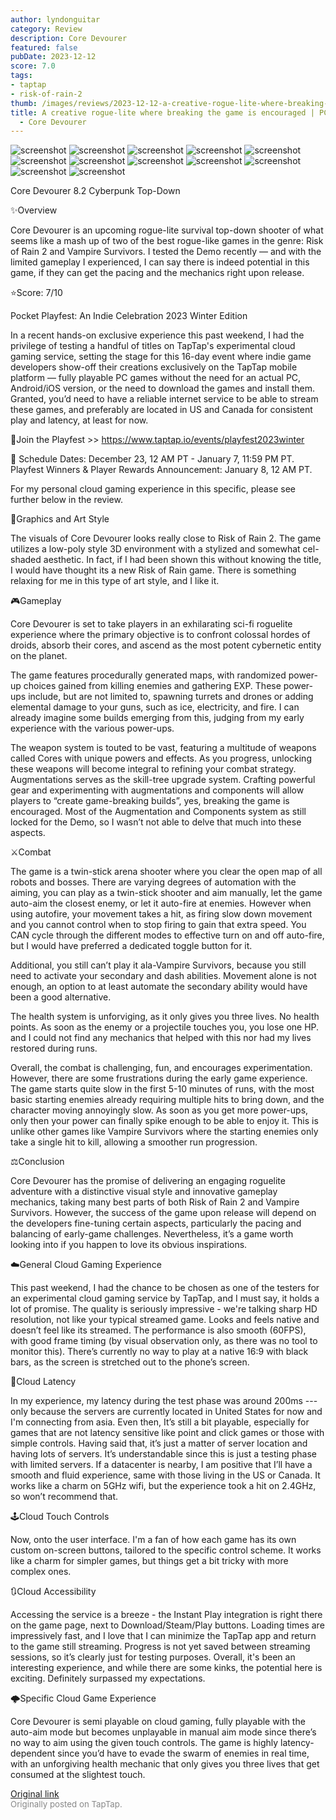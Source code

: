```yaml
---
author: lyndonguitar
category: Review
description: Core Devourer
featured: false
pubDate: 2023-12-12
score: 7.0
tags:
- taptap
- risk-of-rain-2
thumb: /images/reviews/2023-12-12-a-creative-rogue-lite-where-breaking-the-game-is-encouraged--pcmobile-cloud---core-devour-0.avif
title: A creative rogue-lite where breaking the game is encouraged | PC+Mobile (Cloud)
  - Core Devourer
---
```


<div class="gallery">
  <img src="/images/reviews/2023-12-12-a-creative-rogue-lite-where-breaking-the-game-is-encouraged--pcmobile-cloud---core-devour-0.avif" alt="screenshot" />
  <img src="/images/reviews/2023-12-12-a-creative-rogue-lite-where-breaking-the-game-is-encouraged--pcmobile-cloud---core-devour-1.avif" alt="screenshot" />
  <img src="/images/reviews/2023-12-12-a-creative-rogue-lite-where-breaking-the-game-is-encouraged--pcmobile-cloud---core-devour-2.avif" alt="screenshot" />
  <img src="/images/reviews/2023-12-12-a-creative-rogue-lite-where-breaking-the-game-is-encouraged--pcmobile-cloud---core-devour-3.avif" alt="screenshot" />
  <img src="/images/reviews/2023-12-12-a-creative-rogue-lite-where-breaking-the-game-is-encouraged--pcmobile-cloud---core-devour-4.avif" alt="screenshot" />
  <img src="/images/reviews/2023-12-12-a-creative-rogue-lite-where-breaking-the-game-is-encouraged--pcmobile-cloud---core-devour-5.avif" alt="screenshot" />
  <img src="/images/reviews/2023-12-12-a-creative-rogue-lite-where-breaking-the-game-is-encouraged--pcmobile-cloud---core-devour-6.avif" alt="screenshot" />
  <img src="/images/reviews/2023-12-12-a-creative-rogue-lite-where-breaking-the-game-is-encouraged--pcmobile-cloud---core-devour-7.avif" alt="screenshot" />
  <img src="/images/reviews/2023-12-12-a-creative-rogue-lite-where-breaking-the-game-is-encouraged--pcmobile-cloud---core-devour-8.avif" alt="screenshot" />
  <img src="/images/reviews/2023-12-12-a-creative-rogue-lite-where-breaking-the-game-is-encouraged--pcmobile-cloud---core-devour-9.avif" alt="screenshot" />
  <img src="/images/reviews/2023-12-12-a-creative-rogue-lite-where-breaking-the-game-is-encouraged--pcmobile-cloud---core-devour-10.avif" alt="screenshot" />
  <img src="/images/reviews/2023-12-12-a-creative-rogue-lite-where-breaking-the-game-is-encouraged--pcmobile-cloud---core-devour-11.avif" alt="screenshot" />
</div>

Core Devourer
8.2
Cyberpunk
Top-Down

✨Overview

Core Devourer is an upcoming rogue-lite survival top-down shooter of what seems like a mash up of two of the best rogue-like games in the genre: Risk of Rain 2 and Vampire Survivors. I tested the Demo recently — and with the limited gameplay I experienced, I can say there is indeed potential in this game, if they can get the pacing and the  mechanics right upon release.

⭐️Score: 7/10

Pocket Playfest: An Indie Celebration 2023 Winter Edition

In a recent hands-on exclusive experience this past weekend, I had the privilege of testing a handful of titles on TapTap's experimental cloud gaming service, setting the stage for this 16-day event where indie game developers show-off their creations exclusively on the TapTap mobile platform — fully playable PC games without the need for an actual PC, Android/iOS version, or the need to download the games and install them.  Granted, you’d need to have a reliable internet service to be able to stream these games, and preferably are located in US and Canada for consistent play and latency, at least for now.

🔗Join the Playfest >>
https://www.taptap.io/events/playfest2023winter

📅 Schedule
Dates: December 23, 12 AM PT - January 7, 11:59 PM PT.
Playfest Winners & Player Rewards Announcement: January 8, 12 AM PT.

For my personal cloud gaming experience in this specific, please see further below in the review.

🎨Graphics and Art Style

The visuals of Core Devourer looks really close to Risk of Rain 2. The game utilizes a low-poly style 3D environment with a stylized and somewhat cel-shaded aesthetic. In fact, if I had been shown this without knowing the title, I would have thought its a new Risk of Rain game. There is something relaxing for me in this type of art style, and I like it.

🎮Gameplay

Core Devourer is set to take players in an exhilarating sci-fi roguelite experience where the primary objective is to confront colossal hordes of droids, absorb their cores, and ascend as the most potent cybernetic entity on the planet.

The game features procedurally generated maps, with randomized power-up choices gained from killing enemies and gathering EXP. These power-ups include, but are not limited to, spawning turrets and drones or adding elemental damage to your guns, such as ice, electricity, and fire. I can already imagine some builds emerging from this, judging from my early experience with the various power-ups.

The weapon system is touted to be vast, featuring a multitude of weapons called Cores with unique powers and effects. As you progress, unlocking these weapons will become integral to refining your combat strategy. Augmentations serves as the skill-tree upgrade system. Crafting powerful gear and experimenting with augmentations and components will allow players to “create game-breaking builds”, yes, breaking the game is encouraged. Most of the Augmentation and Components system as still locked for the Demo, so I wasn’t not able to delve that much into these aspects.

⚔️Combat

The game is a twin-stick arena shooter where you clear the open map of all robots and bosses. There are varying degrees of automation with the aiming, you can play as a twin-stick shooter and aim manually, let the game auto-aim the closest enemy, or let it auto-fire at enemies. However when using autofire, your movement takes a hit, as firing slow down movement and you cannot control when to stop firing to gain that extra speed. You CAN cycle through the different modes to effective turn on and off auto-fire, but I would have preferred a dedicated toggle button for it.

Additional, you still can’t play it ala-Vampire Survivors, because you still need to activate your secondary and dash abilities. Movement alone is not enough, an option to at least automate the secondary ability would have been a good alternative.

The health system is unforviging, as it only gives you three lives. No health points. As soon as the enemy or a projectile touches you, you lose one HP. and I could not find any mechanics that helped with this nor had my lives restored during runs.

Overall, the combat is challenging, fun, and encourages experimentation. However, there are some frustrations during the early game experience. The game starts quite slow in the first 5-10 minutes of runs, with the most basic starting enemies already requiring multiple hits to bring down, and the character moving annoyingly slow. As soon as you get more power-ups, only then your power can finally spike enough to be able to enjoy it. This is unlike other games like Vampire Survivors where the starting enemies only take a single hit to kill, allowing a smoother run progression.

⚖️Conclusion

Core Devourer has the promise of delivering an engaging roguelite adventure with a distinctive visual style and innovative gameplay mechanics, taking many best parts of both Risk of Rain 2 and Vampire Survivors. However, the success of the game upon release will depend on the developers fine-tuning certain aspects, particularly the pacing and balancing of early-game challenges. Nevertheless, it’s a game worth looking into if you happen to love its obvious inspirations.

☁️General Cloud Gaming Experience

This past weekend, I had the chance to be chosen as one of the testers for an experimental cloud gaming service by TapTap, and I must say, it holds a lot of promise. The quality is seriously impressive - we're talking sharp HD resolution, not like your typical streamed game. Looks and feels native and doesn’t feel like its streamed. The performance is also smooth (60FPS), with good frame timing (by visual observation only, as there was no tool to monitor this). There’s currently no way to play at a native 16:9 with black bars, as the screen is stretched out to the phone’s screen.

📶Cloud Latency

In my experience, my latency during the test phase was around 200ms --- only because the servers are currently located in United States for now and I'm connecting from asia. Even then, It’s still a bit playable, especially for games that are not latency sensitive like point and click games or those with simple controls. Having said that, it’s just a matter of server location and having lots of servers. It’s understandable since this is just a testing phase with limited servers. If a datacenter is nearby, I am positive that I’ll have a smooth and fluid experience, same with those living in the US or Canada. It works like a charm on 5GHz wifi, but the experience took a hit on 2.4GHz, so won’t recommend that.

🕹Cloud Touch Controls

Now, onto the user interface. I'm a fan of how each game has its own custom on-screen buttons, tailored to the specific control scheme. It works like a charm for simpler games, but things get a bit tricky with more complex ones.

🔃Cloud Accessibility

Accessing the service is a breeze - the Instant Play integration is right there on the game page, next to Download/Steam/Play buttons.  Loading times are impressively fast, and I love that I can minimize the TapTap app and return to the game still streaming. Progress is not yet saved between streaming sessions, so it’s clearly just for testing purposes. Overall, it's been an interesting experience, and while there are some kinks, the potential here is exciting. Definitely surpassed my expectations.

🌩Specific Cloud Game Experience

Core Devourer is semi playable on cloud gaming, fully playable with the auto-aim mode but becomes unplayable in manual aim mode since there’s no way to aim using the given touch controls. The game is highly latency-dependent since you’d have to evade the swarm of enemies in real time, with an unforgiving health mechanic that only gives you three lives that get consumed at the slightest touch.

[Original link](https://www.taptap.io/post/6654237)<br><span style="font-size: 0.95em; color: #888;">Originally posted on TapTap.</span>